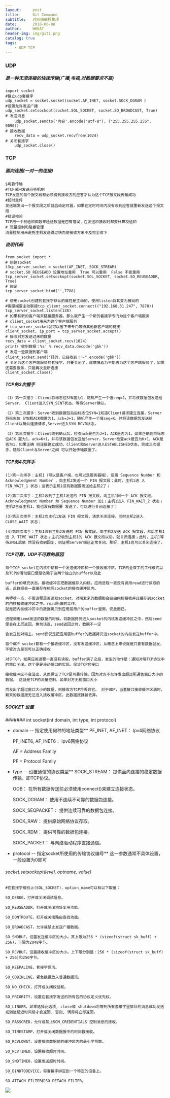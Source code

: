 ```yaml
---
layout:     post
title:      Git Command
subtitle:   对网络编程整理
date:       2018-06-08
author:     WHEAT
header-img: img/git1.png
catalog: true
tags:
    - UDP-TCP
---
```

### UDP
##### 是一种无须连接的快速传输(广播,电视,对数据要求不高)
	import socket
	#建立udp套接字
	udp_socket = socket.socket(socket.AF_INET, socket.SOCK_DGRAM )
	#设置允许发送广播
	udp_socket.setsockopt(socket.SOL_SOCKET, socket.SO_BROADCAST, True)
	# 发送消息
    	udp_socket.sendto('内容'.encode("utf-8"), ("255.255.255.255", 9090))
	# 接收数据
    	recv_data = udp_socket.recvfrom(1024)
	# 关闭套接字
    	udp_socket.close()


### TCP
##### 面向连接(一对一的连接)
	$可靠传输
	#TCP采用发送应答机制
	TCP发送的每个报文段都必须得到接收方的应答才认为这个TCP报文段传输成功
	#超时重传
	发送端发出一个报文段之后就启动定时器，如果在定时时间内没有收到应答就重新发送这个报文段
	#错误校验
	TCP用一个校验和函数来检验数据是否有错误；在发送和接收时都要计算校验和
	# 流量控制和阻塞管理
	流量控制用来避免主机发送得过快而使接收方来不及完全收下
	
##### 说明代码 	
	from socket import *
	# 创建socket
	t3cp_server_socket = socket(AF_INET, SOCK_STREAM)
	# socket.SO_REUSEADD 设置地址重用  True 可以重用  False 不能重用
	tcp_server_socket.setsockopt(socket.SOL_SOCKET, socket.SO_REUSEADDR, True)
	# 绑定
	tcp_server_socket.bind('',7788)

	# 使用socket创建的套接字默认的属性是主动的，使用listen将其变为被动的
	#客服端要主动联接tcp_client_socket.connect(("192.168.31.247", 7878))
	tcp_server_socket.listen(128)
	# 如果有新的客户端来链接服务器，那么就产生一个新的套接字专门为这个客户端服务
	# client_socket用来为这个客户端服务
	# tcp_server_socket就可以省下来专门等待其他新客户端的链接
	client_socket, ip_port = tcp_server_socket.accept()
	# 接收对方发送过来的数据
	recv_data = client_socket.recv(1024)
	print('收到数据：%s' % recv_data.decode('gbk'))
	# 发送一些数据到客户端
	client_socket.send("好的，已经收到！～".encode('gbk'))
	# 关闭为这个客户端服务的套接字，只要关闭了，就意味着为不能再为这个客户端服务了，如果还需要服务，只能再次重新连接
	client_socket.close()

##### TCP的3次握手
	（1）第⼀次握⼿：Client将标志位SYN置为1，随机产⽣⼀个值seq=J，并将该数据包发送给Server， Client进⼊SYN_SENT状态，等待Server确认。

	（2）第⼆次握⼿：Server收到数据包后由标志位SYN=1知道Client请求建⽴连接，Server将标志位 SYN和ACK都置为1，ack=J+1，随机产⽣⼀个值seq=K，并将该数据包发送给Client以确认连接请求,Server进⼊SYN_RCVD状态。

	（3）第三次握⼿：Client收到确认后，检查ack是否为J+1，ACK是否为1，如果正确则将标志位ACK 置为1，ack=K+1，并将该数据包发送给Server，Server检查ack是否为K+1，ACK是否为1，如果正确 则连接建⽴成功，Client和Server进⼊ESTABLISHED状态，完成三次握⼿，随后Client与Server之间 可以开始传输数据了。

##### TCP的4次挥手
	(1)第⼀次挥⼿：主机1（可以是客户端，也可以是服务器端），设置 Sequence Number 和 Acknowledgment Number ，向主机2发送⼀个 FIN 报⽂段；此时，主机1进 ⼊ FIN_WAIT_1 状态；这表示主机1没有数据要发送给主机2了；

	(2)第⼆次挥⼿：主机2收到了主机1发送的 FIN 报⽂段，向主机1回⼀个 ACK 报⽂段， Acknowledgment Number 为 Sequence Number 加1；主机1进⼊ FIN_WAIT_2 状态；主机2告诉主机1，我也没有数据要 发送了，可以进⾏关闭连接了；

	(3)第三次挥⼿：主机2向主机1发送 FIN 报⽂段，请求关闭连接，同时主机2进⼊ CLOSE_WAIT 状态；

	(4)第四次挥⼿：主机1收到主机2发送的 FIN 报⽂段，向主机2发送 ACK 报⽂段，然后主机1进 ⼊ TIME_WAIT 状态；主机2收到主机1的 ACK 报⽂段以后，就关闭连接；此时，主机1等待2MSL后依 然没有收到回复，则证明Server端已正常关闭，那好，主机1也可以关闭连接了。

##### TCP可靠，UDP不可靠的原因
	每个TCP socket在内核中都有一个发送缓冲区和一个接收缓冲区，TCP的全双工的工作模式以及TCP的滑动窗口便是依赖于这两个独立的buffer以及此

	buffer的填充状态。接收缓冲区把数据缓存入内核，应用进程一直没有调用read进行读取的话，此数据会一直缓存在相应socket的接收缓冲区内。

	再啰嗦一点，不管进程是否读取socket，对端发来的数据都会经由内核接收并且缓存到socket的内核接收缓冲区之中。read所做的工作，
	就是把内核缓冲区中的数据拷贝到应用层用户的buffer里面，仅此而已。

	进程调用send发送的数据的时候，将数据拷贝进入socket的内核发送缓冲区之中，然后send便会在上层返回。换句话说，send返回之时，数据不一定

	会发送到对端去，send仅仅是把应用层buffer的数据拷贝进socket的内核发送buffer中。

	每个UDP socket都有一个接收缓冲区，没有发送缓冲区，从概念上来说就是只要有数据就发，不管对方是否可以正确接收

	对于TCP，如果应用进程一直没有读取，buffer满了之后，发生的动作是：通知对端TCP协议中的窗口关闭。这个便是滑动窗口的实现。保证TCP套接口

	接收缓冲区不会溢出，从而保证了TCP是可靠传输。因为对方不允许发出超过所通告窗口大小的数据。 这就是TCP的流量控制，如果对方无视窗口大小

	而发出了超过窗口大小的数据，则接收方TCP将丢弃它。 对于UDP，当套接口接收缓冲区满时，新来的数据报无法进入接收缓冲区，此数据报就被丢弃。
##### SOCKET 设置
####### int socket(int domain, int type, int protocol)
* domain -- 指定使用何种的地址类型**
	PF_INET, AF_INET： Ipv4网络协议

	PF_INET6, AF_INET6： Ipv6网络协议

	AF = Address Family

	PF = Protocol Family
* type -- 设置通信的协议类型**
	SOCK_STREAM： 提供面向连接的稳定数据传输，即TCP协议。

	OOB： 在所有数据传送前必须使用connect()来建立连接状态。

	SOCK_DGRAM： 使用不连续不可靠的数据包连接。

	SOCK_SEQPACKET： 提供连续可靠的数据包连接。

	SOCK_RAW： 提供原始网络协议存取。

	SOCK_RDM： 提供可靠的数据包连接。

	SOCK_PACKET： 与网络驱动程序直接通信。
* protocol -- 指定socket所使用的传输协议编号**
	这一参数通常不具体设置，一般设置为0即可

###### socket.setsockopt(level, optname, value)
	#在套接字级别上(SOL_SOCKET)，option_name可以有以下取值：

	SO_DEBUG，打开或关闭调试信息。

	SO_REUSEADDR，打开或关闭地址复用功能。

	SO_DONTROUTE，打开或关闭路由查找功能。

	SO_BROADCAST，允许或禁止发送广播数据。

	SO_SNDBUF，设置发送缓冲区的大小。其上限为256 * (sizeof(struct sk_buff) + 256)，下限为2048字节。

	SO_RCVBUF，设置接收缓冲区的大小。上下限分别是：256 * (sizeof(struct sk_buff) + 256)和256字节。

	SO_KEEPALIVE，套接字保活。

	SO_OOBINLINE，紧急数据放入普通数据流。

	SO_NO_CHECK，打开或关闭校验和。

	SO_PRIORITY，设置在套接字发送的所有包的协议定义优先权。

	SO_LINGER，如果选择此选项, close或 shutdown将等到所有套接字里排队的消息成功发送或到达延迟时间后才会返回. 否则, 调用将立即返回。

	SO_PASSCRED，允许或禁止SCM_CREDENTIALS 控制消息的接收。

	SO_TIMESTAMP，打开或关闭数据报中的时间戳接收。

	SO_RCVLOWAT，设置接收数据前的缓冲区内的最小字节数。

	SO_RCVTIMEO，设置接收超时时间。

	SO_SNDTIMEO，设置发送超时时间。

	SO_BINDTODEVICE，将套接字绑定到一个特定的设备上。

	SO_ATTACH_FILTER和SO_DETACH_FILTER。
![](image-20180630124911672.png)



	





